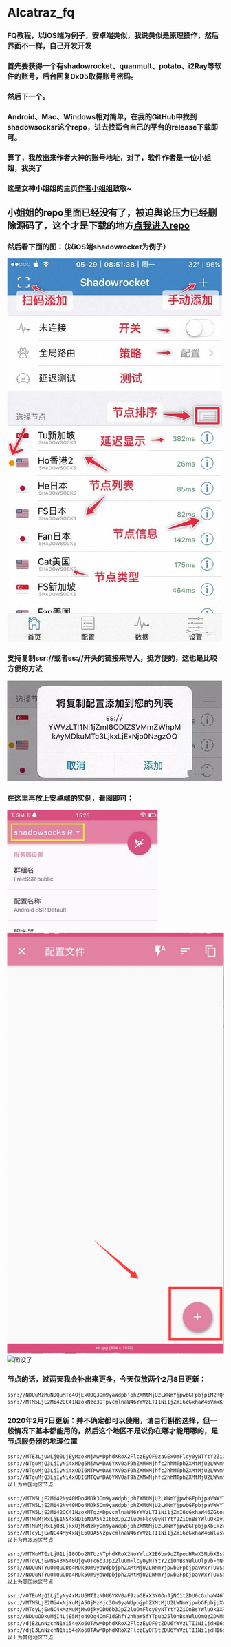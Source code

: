 # Alcatraz_fq
###  FQ教程，以iOS端为例子，安卓端类似，我说类似是原理操作，然后界面不一样，自己开发开发
###  首先要获得一个有shadowrocket、quanmult、potato、i2Ray等软件的账号，后台回复0x05取得账号密码。
###  然后下一个。
###  Android、Mac、Windows相对简单，在我的GitHub中找到shadowsocksr这个repo，进去找适合自己的平台的release下载即可。
###  算了，我放出来作者大神的账号地址，对了，软件作者是一位小姐姐，我哭了
###  这是女神小姐姐的主页[作者小姐姐](https://github.com/shadowsocksrr)致敬~
##   小姐姐的repo里面已经没有了，被迫舆论压力已经删除源码了，这个才是下载的地方[点我进入repo](https://github.com/MrxWilliam/Z_apps)
###  然后看下面的图：（以iOS端shadowrocket为例子）
   ![图没了](https://github.com/MrxWilliam/Z_cangku/blob/master/4.jpg)
  
###  支持复制ssr://或者ss://开头的链接来导入，挺方便的，这也是比较方便的方法
   ![图没了](https://github.com/MrxWilliam/Z_cangku/blob/master/5.jpg)

###  在这里再放上安卓端的实例，看图即可：
   ![图没了](https://github.com/MrxWilliam/Z_cangku/blob/master/1.jpg)
   ![图没了](https://github.com/MrxWilliam/Z_cangku/blob/master/2.jpg)
   ![图没了](https://github.com/MrxWilliam/Z_cangku/blob/master/33.jpg)

###  节点的话，过两天我会补出来更多，今天仅放两个2月8日更新：
```
ssr://NDUuMzMuNDQuMTc4OjExODQ3Om9yaWdpbjphZXMtMjU2LWNmYjpwbGFpbjpiM2RQY2pWS01VcE9hRzV5Lz9vYmZzcGFyYW09JnByb3RvcGFyYW09JnJlbWFya3M9NklxQzU0SzU1NzZrNTd1RVFFWnlaV1ZUVTFKT2IyUmwmZ3JvdXA9TkRVdU16TXVORFF1TVRjNExlV2NzT2VRaHVTOWplZTlyanJudm83bG03MD0=
ssr://MTM5LjE2Mi42OC41NzoxNzc3OTpvcmlnaW46YWVzLTI1Ni1jZmI6cGxhaW46VmxKRVRqYzNZVmQyVldWMy8/b2Jmc3BhcmFtPSZwcm90b3BhcmFtPSZyZW1hcmtzPTZJcUM1NEs1NTc2azU3dUVRRVp5WldWVFUxSk9iMlJsJmdyb3VwPU1UTTVMakUyTWk0Mk9DNDFOeTNsbkxEbmtJYmt2WTNudmE0NjVwZWw1cHlz
```
###  2020年2月7日更新：并不确定都可以使用，请自行斟酌选择，但一般情况下基本都能用的，然后这个地区不是说你在哪才能用哪的，是节点服务器的地理位置
```
ssr://MTE3LjUwLjQ0LjEyMzoxMjAwMDphdXRoX2FlczEyOF9zaGExOmFlcy0yNTYtY2ZiOmh0dHBfc2ltcGxlOlZXczVNa05ULz9vYmZzcGFyYW09JnByb3RvcGFyYW09T0RRd01EVTZNVFV4TmpJMk5URTBPQT09JnJlbWFya3M9NTctNzVhS1o1WVdhTXpBdU16SGt1SzNsbTcwPSZncm91cD01TGl0NVp1OQ==
ssr://NTguMjQ3LjIyNi4xMDg6MjAwMDA6YXV0aF9hZXMxMjhfc2hhMTphZXMtMjU2LWNmYjpodHRwX3NpbXBsZTpWV3M1TWtOVC8_b2Jmc3BhcmFtPSZwcm90b3BhcmFtPU9EUXdNRFU2TVRVeE5qSTJOVEUwT0E9PSZyZW1hcmtzPTU3LTc1YUtaNVlXYU1UUXVNem5rdUszbG03MD0mZ3JvdXA9NUxpdDVadTk=
ssr://NTguMjQ3LjIyNi4xODI6MTMwMDA6YXV0aF9hZXMxMjhfc2hhMTphZXMtMjU2LWNmYjpodHRwX3NpbXBsZTpWV3M1TWtOVC8_b2Jmc3BhcmFtPSZwcm90b3BhcmFtPU9EUXdNRFU2TVRVeE5qSTJOVEUwT0E9PSZyZW1hcmtzPTU3LTc1YUtaNVlXYU1qTXVNelBrdUszbG03MD0mZ3JvdXA9NUxpdDVadTk=
ssr://NTguMjQ3LjIyNi4xODI6MTQwMDA6YXV0aF9hZXMxMjhfc2hhMTphZXMtMjU2LWNmYjpodHRwX3NpbXBsZTpWV3M1TWtOVC8_b2Jmc3BhcmFtPSZwcm90b3BhcmFtPU9EUXdNRFU2TVRVeE5qSTJOVEUwT0E9PSZyZW1hcmtzPTU3LTc1YUtaNVlXYU1qTXVNelBrdUszbG03MD0mZ3JvdXA9NUxpdDVadTk=
以上为中国地区节点

ssr://MTM5LjE2Mi42Ny40MDo4MDk3Om9yaWdpbjphZXMtMjU2LWNmYjpwbGFpbjpaVWxYTUVSdWF6WTVORFUwWlRadVUzZDFjM0IyT1VSdFV6SXdNWFJSTUVRPS8_b2Jmc3BhcmFtPSZwcm90b3BhcmFtPSZyZW1hcmtzPTU3LTc1YUtaNVlXYU1UTXhMalV5NXBlbDVweXMmZ3JvdXA9NXBlbDVweXM=
ssr://MTM5LjE2Mi42Ny40MDo4MDk5Om9yaWdpbjphZXMtMjU2LWNmYjpwbGFpbjpaVWxYTUVSdWF6WTVORFUwWlRadVUzZDFjM0IyT1VSdFV6SXdNWFJSTUVRPS8_b2Jmc3BhcmFtPSZwcm90b3BhcmFtPSZyZW1hcmtzPTU3LTc1YUtaNVlXYU1UTXhMalV5NXBlbDVweXMmZ3JvdXA9NXBlbDVweXM=
ssr://MTM5LjE2Mi42OC41NzoxMTgzMDpvcmlnaW46YWVzLTI1Ni1jZmI6cGxhaW46ZGtoa1pWZEdhWFZSVFdzeS8_b2Jmc3BhcmFtPSZwcm90b3BhcmFtPSZyZW1hcmtzPTU3LTc1YUtaNVlXYU1UTTFMalE1NXBlbDVweXMmZ3JvdXA9NXBlbDVweXM=
ssr://MTMuMjMxLjE1NS4xNDI6NDA5NzI6b3JpZ2luOmFlcy0yNTYtY2ZiOnBsYWluOk0yUkpWR1F5WlVwTFJFNXcvP29iZnNwYXJhbT0mcHJvdG9wYXJhbT0mcmVtYXJrcz01Ny03NWFLWjVZV2FPVEV1TWpQbWw2WG1uS3c9Jmdyb3VwPTVwZWw1cHlz
ssr://MTMuMjMxLjQ3LjkxOjMxNzkyOm9yaWdpbjphZXMtMjU2LWNmYjpwbGFpbjpXbEkzWVV3eE5rSjBiMnRQLz9vYmZzcGFyYW09JnByb3RvcGFyYW09JnJlbWFya3M9NTctNzVhS1o1WVdhTVRBeUxqazM1cGVsNXB5cyZncm91cD01cGVsNXB5cw==
ssr://MTcyLjEwNC44My4xNjE6ODA5NzpvcmlnaW46YWVzLTI1Ni1jZmI6cGxhaW46WlVsWE1FUnVhelk1TkRVMFpUWnVVM2QxYzNCMk9VUnRVekl3TVhSUk1FUT0vP29iZnNwYXJhbT0mcHJvdG9wYXJhbT0mcmVtYXJrcz01Ny03NWFLWjVZV2FOamd1TXpqbWw2WG1uS3c9Jmdyb3VwPTVwZWw1cHlz
以上为日本地区节点

ssr://MTMuMTEzLjU1LjI0ODo2NTUzNTphdXRoX2NoYWluX2E6bm9uZTpodHRwX3NpbXBsZTplV0ZvWVdoaExuVnovP29iZnNwYXJhbT0mcHJvdG9wYXJhbT1NVEUwTWpFNllYQmlNVEF4TWpjPSZyZW1hcmtzPTU3LTc1YUtaNVlXYU1UQXlMakU1NTc2TzVadTkmZ3JvdXA9NTc2TzVadTk=
ssr://MTcyLjEwNS43MS40OjgwOTc6b3JpZ2luOmFlcy0yNTYtY2ZiOnBsYWluOlpVbFhNRVJ1YXpZNU5EVTBaVFp1VTNkMWMzQjJPVVJ0VXpJd01YUlJNRVE9Lz9vYmZzcGFyYW09JnByb3RvcGFyYW09JnJlbWFya3M9NTctNzVhS1o1WVdhTXpJMUxqSTA1NzZPNVp1OSZncm91cD01NzZPNVp1OQ==
ssr://NDUuNTYuOTQuODo4MDk3Om9yaWdpbjphZXMtMjU2LWNmYjpwbGFpbjpaVWxYTUVSdWF6WTVORFUwWlRadVUzZDFjM0IyT1VSdFV6SXdNWFJSTUVRPS8_b2Jmc3BhcmFtPSZwcm90b3BhcmFtPSZyZW1hcmtzPTU3LTc1YUtaNVlXYU16QXlMak0zNTc2TzVadTkmZ3JvdXA9NTc2TzVadTk=
ssr://NDUuNTYuOTQuODo4MDk5Om9yaWdpbjphZXMtMjU2LWNmYjpwbGFpbjpaVWxYTUVSdWF6WTVORFUwWlRadVUzZDFjM0IyT1VSdFV6SXdNWFJSTUVRPS8_b2Jmc3BhcmFtPSZwcm90b3BhcmFtPSZyZW1hcmtzPTU3LTc1YUtaNVlXYU16QXlMak0zNTc2TzVadTkmZ3JvdXA9NTc2TzVadTk=
以上为美国地区节点

ssr://OTEuMjQ1LjIyNy4xMzU6MTIzNDU6YXV0aF9zaGExX3Y0OnJjNC1tZDU6cGxhaW46TVRJek5EVT0vP29iZnNwYXJhbT0mcHJvdG9wYXJhbT0mcmVtYXJrcz01Ny03NWFLWjVZV2FNemczTGprdzVMLUU1NzJYNXBhdiZncm91cD01TC1FNTcyWDVwYXY=
ssr://MTM5LjE2Mi4xNjYuMjA5OjMzMjc3Om9yaWdpbjphZXMtMjU2LWNmYjpwbGFpbjpXVTF2TkZkeVRXSkdlWFJSLz9vYmZzcGFyYW09JnByb3RvcGFyYW09JnJlbWFya3M9NTctNzVhS1o1WVdhTWpreExqZzQ1YjYzNVp1OSZncm91cD01YjYzNVp1OQ==
ssr://MTcyLjEwNC4xMzMuMjMwOjkyODU6b3JpZ2luOmFlcy0yNTYtY2ZiOnBsYWluOk1XRllkWFJ5UlZsb2VuRnUvP29iZnNwYXJhbT0mcHJvdG9wYXJhbT0mcmVtYXJrcz01Ny03NWFLWjVZV2FNamsyTGpJMDViNjM1WnU5Jmdyb3VwPTViNjM1WnU5
ssr://NDUuODkuMjI4LjE5Mjo4ODg4OmF1dGhfY2hhaW5fYTpub25lOnBsYWluOmQzZDNMbVp5WldWemN5NWlaWE4wLz9vYmZzcGFyYW09JnByb3RvcGFyYW09JnJlbWFya3M9NTctNzVhS1o1WVdhTXpFMExqZzI1cXluNXJTeSZncm91cD01cXluNXJTeQ==
ssr://djE2LnNzcnN1Yi54eXo6OTAwMDphdXRoX2FlczEyOF9tZDU6YWVzLTI1Ni1jdHI6dGxzMS4yX3RpY2tldF9hdXRoOmRDNXRaUzlUVTFKVFZVST0vP29iZnNwYXJhbT0mcHJvdG9wYXJhbT0mcmVtYXJrcz01Ny03NWFLWjVZV2FORFkxTGpZejVxeW41clN5Jmdyb3VwPTVxeW41clN5
ssr://djE3LnNzcnN1Yi54eXo6OTAwMDphdXRoX2FlczEyOF9tZDU6YWVzLTI1Ni1jdHI6dGxzMS4yX3RpY2tldF9hdXRoOmRDNXRaUzlUVTFKVFZVST0vP29iZnNwYXJhbT0mcHJvdG9wYXJhbT0mcmVtYXJrcz01Ny03NWFLWjVZV2FORGMyTGpVNDZJdXg1WnU5Jmdyb3VwPTZJdXg1WnU5
以上为其他地区节点
```
